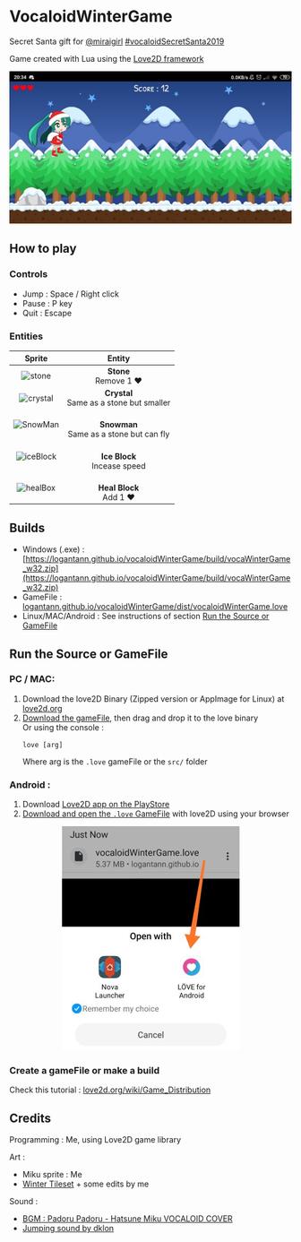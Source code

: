 # VocaloidWinterGame
Secret Santa gift for [@miraigirl](https://www.instagram.com/miraigirl01/) [#vocaloidSecretSanta2019](https://www.instagram.com/explore/tags/vocaloidsecretsanta2019)  

Game created with Lua using the [Love2D framework](https://love2d.org/)

<p align="center">
    <img src="images/love.jpg" alt="android screen"/>
</p>

## How to play

### Controls

* Jump : Space / Right click
* Pause : P key
* Quit : Escape

### Entities

|                                       Sprite                                       |                     Entity                     |
|:----------------------------------------------------------------------------------:|:----------------------------------------------:|
|   ![stone](https://logantann.github.io/vocaloidWinterGame/src/assets/stone.png)    |             **Stone**<br>Remove 1 ❤️            |
| ![crystal](https://logantann.github.io/vocaloidWinterGame/src/assets/crystal.png)  |   **Crystal**<br>Same as a stone but smaller   |
| ![SnowMan](https://logantann.github.io/vocaloidWinterGame/src/assets/SnowMan.png)  | <br>**Snowman**<br>Same as a stone but can fly |
|![iceBlock](https://logantann.github.io/vocaloidWinterGame/src/assets/iceBlock.png) |       <br>**Ice Block**<br>Incease speed       |
| ![healBox](https://logantann.github.io/vocaloidWinterGame/src/assets/healBox.png)  |          <br>**Heal Block**<br>Add 1 ❤️         |

## Builds

* Windows (.exe) : [https://logantann.github.io/vocaloidWinterGame/build/vocaWinterGame_w32.zip](https://logantann.github.io/vocaloidWinterGame/build/vocaWinterGame_w32.zip)
* GameFile : [logantann.github.io/vocaloidWinterGame/dist/vocaloidWinterGame.love](https://logantann.github.io/vocaloidWinterGame/dist/vocaloidWinterGame.love)
* Linux/MAC/Android : See instructions of section [Run the Source or GameFile](#Run-the-Source-or-GameFile)

## Run the Source or GameFile

### PC / MAC:

1.	Download the love2D Binary (Zipped version or AppImage for Linux) at [love2d.org](https://love2d.org/)
2.	[Download the gameFile](https://logantann.github.io/vocaloidWinterGame/dist/vocaloidWinterGame.love), then drag and drop it to the love binary  
	Or using the console :
	```
	love [arg]
	```
	Where arg is the `.love` gameFile or the `src/` folder

### Android :

1. Download [Love2D app on the PlayStore](https://play.google.com/store/apps/details?id=org.love2d.android)
2. [Download and open the `.love` GameFile](https://logantann.github.io/vocaloidWinterGame/dist/vocaloidWinterGame.love) with love2D using your browser

<p align="center">
    <img alt="open using chrome" src="images/open.jpg"/>
</p>

### Create a gameFile or make a build

Check this tutorial : [love2d.org/wiki/Game_Distribution](https://love2d.org/wiki/Game_Distribution)

## Credits

Programming : Me, using Love2D game library

Art :
* Miku sprite : Me
* [Winter Tileset](https://www.gameart2d.com/winter-platformer-game-tileset.html) + some edits by me

Sound :
* [BGM : Padoru Padoru - Hatsune Miku VOCALOID COVER](https://www.youtube.com/watch?v=-rZp4kMSjzQ)
* [Jumping sound by dklon](https://opengameart.org/content/platformer-jumping-sounds)
